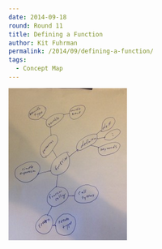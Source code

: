 ```yaml
---
date: 2014-09-18
round: Round 11
title: Defining a Function
author: Kit Fuhrman
permalink: /2014/09/defining-a-function/
tags:
  - Concept Map
---
```

[<img class="alignnone size-medium wp-image-8873" alt="FunctionDefinitions" src="/uploads/2014/09/FunctionDefinitions-234x300.jpg" width="234" height="300" />][1]

 [1]: /uploads/2014/09/FunctionDefinitions.jpg
